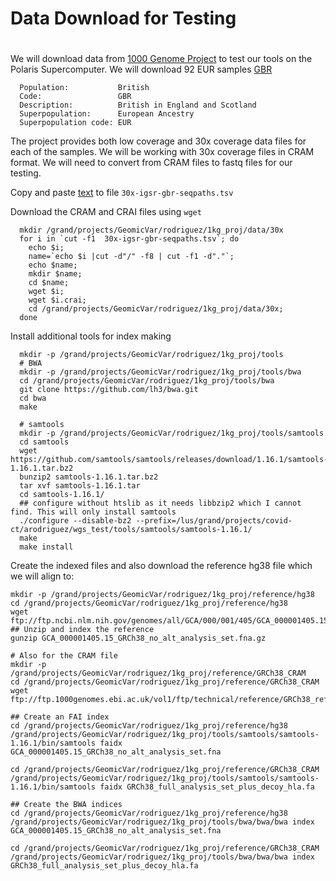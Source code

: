 # Data Download for Testing
#
We will download data from [1000 Genome Project](https://www.internationalgenome.org) to test our tools on the Polaris Supercomputer.
We will download 92 EUR samples [GBR](https://www.internationalgenome.org/data-portal/population/GBR) 


      Population:           British
      Code:                 GBR
      Description:          British in England and Scotland
      Superpopulation:      European Ancestry
      Superpopulation code: EUR

The project provides both low coverage and 30x coverage data files for each of the samples.
We will be working with 30x coverage files in CRAM format.
We will need to convert from CRAM files to fastq files for our testing.


Copy and paste [text](https://www.internationalgenome.org/api/beta/file/_search/igsr_British%20in%20England%20and%20Scotland_undefined.tsv.tsv) to file `30x-igsr-gbr-seqpaths.tsv`

Download the CRAM and CRAI files using `wget`

      mkdir /grand/projects/GeomicVar/rodriguez/1kg_proj/data/30x
      for i in `cut -f1  30x-igsr-gbr-seqpaths.tsv`; do 
        echo $i; 
        name=`echo $i |cut -d"/" -f8 | cut -f1 -d"."`; 
        echo $name; 
        mkdir $name; 
        cd $name; 
        wget $i; 
        wget $i.crai; 
        cd /grand/projects/GeomicVar/rodriguez/1kg_proj/data/30x; 
      done


Install additional tools for index making

      mkdir -p /grand/projects/GeomicVar/rodriguez/1kg_proj/tools
      # BWA
      mkdir -p /grand/projects/GeomicVar/rodriguez/1kg_proj/tools/bwa
      cd /grand/projects/GeomicVar/rodriguez/1kg_proj/tools/bwa
      git clone https://github.com/lh3/bwa.git
      cd bwa
      make

      # samtools
      mkdir -p /grand/projects/GeomicVar/rodriguez/1kg_proj/tools/samtools
      cd samtools
      wget https://github.com/samtools/samtools/releases/download/1.16.1/samtools-1.16.1.tar.bz2
      bunzip2 samtools-1.16.1.tar.bz2
      tar xvf samtools-1.16.1.tar
      cd samtools-1.16.1/
      ## configure without htslib as it needs libbzip2 which I cannot find. This will only install samtools
      ./configure --disable-bz2 --prefix=/lus/grand/projects/covid-ct/arodriguez/wgs_test/tools/samtools/samtools-1.16.1/
      make
      make install

Create the indexed files and also download the reference hg38 file which we will align to:

```
mkdir -p /grand/projects/GeomicVar/rodriguez/1kg_proj/reference/hg38
cd /grand/projects/GeomicVar/rodriguez/1kg_proj/reference/hg38
wget ftp://ftp.ncbi.nlm.nih.gov/genomes/all/GCA/000/001/405/GCA_000001405.15_GRCh38/seqs_for_alignment_pipelines.ucsc_ids/GCA_000001405.15_GRCh38_no_alt_analysis_set.fna.gz
## Unzip and index the reference
gunzip GCA_000001405.15_GRCh38_no_alt_analysis_set.fna.gz

# Also for the CRAM file
mkdir -p /grand/projects/GeomicVar/rodriguez/1kg_proj/reference/GRCh38_CRAM
cd /grand/projects/GeomicVar/rodriguez/1kg_proj/reference/GRCh38_CRAM
wget ftp://ftp.1000genomes.ebi.ac.uk/vol1/ftp/technical/reference/GRCh38_reference_genome/GRCh38_full_analysis_set_plus_decoy_hla.fa

## Create an FAI index
cd /grand/projects/GeomicVar/rodriguez/1kg_proj/reference/hg38
/grand/projects/GeomicVar/rodriguez/1kg_proj/tools/samtools/samtools-1.16.1/bin/samtools faidx GCA_000001405.15_GRCh38_no_alt_analysis_set.fna

cd /grand/projects/GeomicVar/rodriguez/1kg_proj/reference/GRCh38_CRAM
/grand/projects/GeomicVar/rodriguez/1kg_proj/tools/samtools/samtools-1.16.1/bin/samtools faidx GRCh38_full_analysis_set_plus_decoy_hla.fa

## Create the BWA indices
cd /grand/projects/GeomicVar/rodriguez/1kg_proj/reference/hg38
/grand/projects/GeomicVar/rodriguez/1kg_proj/tools/bwa/bwa/bwa index GCA_000001405.15_GRCh38_no_alt_analysis_set.fna

cd /grand/projects/GeomicVar/rodriguez/1kg_proj/reference/GRCh38_CRAM
/grand/projects/GeomicVar/rodriguez/1kg_proj/tools/bwa/bwa/bwa index GRCh38_full_analysis_set_plus_decoy_hla.fa

```
